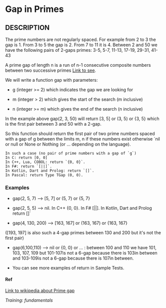 # Gap in Primes

## DESCRIPTION

The prime numbers are not regularly spaced. For example from 2 to 3 the gap is 1. From 3 to 5 the gap is 2. From 7 to 11 it is 4. Between 2 and 50 we have the following pairs of 2-gaps primes: 3-5, 5-7, 11-13, 17-19, 29-31, 41-43

A prime gap of length n is a run of n-1 consecutive composite numbers between two successive primes [Link to see](http://mathworld.wolfram.com/PrimeGaps.html).

We will write a function gap with parameters:

- g (integer >= 2) which indicates the gap we are looking for

- m (integer > 2) which gives the start of the search (m inclusive)

- n (integer >= m) which gives the end of the search (n inclusive)

In the example above gap(2, 3, 50) will return [3, 5] or (3, 5) or {3, 5} which is the first pair between 3 and 50 with a 2-gap.

So this function should return the first pair of two prime numbers spaced with a gap of g between the limits m, n if these numbers exist otherwise `nil or null or None or Nothing (or ... depending on the language).

    In such a case (no pair of prime numbers with a gap of `g`)
    In C: return [0, 0]
    In C++, Lua, COBOL: return `{0, 0}`. 
    In F#: return `[||]`. 
    In Kotlin, Dart and Prolog: return `[]`.
    In Pascal: return Type TGap (0, 0).

### Examples

- gap(2, 5, 7) --> [5, 7] or (5, 7) or {5, 7}

- gap(2, 5, 5) --> nil. In C++ {0, 0}. In F# [||]. In Kotlin, Dart and Prolog return []`

- gap(4, 130, 200) --> [163, 167] or (163, 167) or {163, 167}

([193, 197] is also such a 4-gap primes between 130 and 200 but it's not the first pair)

- gap(6,100,110) --> nil or {0, 0} or ... : between 100 and 110 we have 101, 103, 107, 109 but 101-107is not a 6-gap because there is 103in between and 103-109is not a 6-gap because there is 107in between.

- You can see more examples of return in Sample Tests.
  
#### Ref

[Link to wikipedia about Prime gap](https://en.wikipedia.org/wiki/Prime_gap)

*Training: fundamentals*
